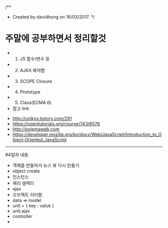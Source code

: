 /**
 * Created by davidhong on 16/03/2017.
 */


# 주말에 공부하면서 정리할것
 - 1. JS 함수/변수 등
 - 2. AJAX 봐야함
 - 3. SCOPE Closure
 - 4. Prototype
 - 5. Class(ECMA 6)
 - 참고 link
  * http://unikys.tistory.com/291
  * https://opentutorials.org/course/743/6578
  * http://poiemaweb.com
  * https://developer.mozilla.org/ko/docs/Web/JavaScript/Introduction_to_Object-Oriented_JavaScript
  

 -------
 
 #4일차 내용.
 - 객체를 만들어서 뉴스 뷰 다시 만들기
 - object create
 - 인스턴스
 - 쿼리 셀렉터
 - ajax
 - 오브젝트 리터럴
 - data => model
 - unit = { key : value }
 - unit.ajax
 - controller
 - 